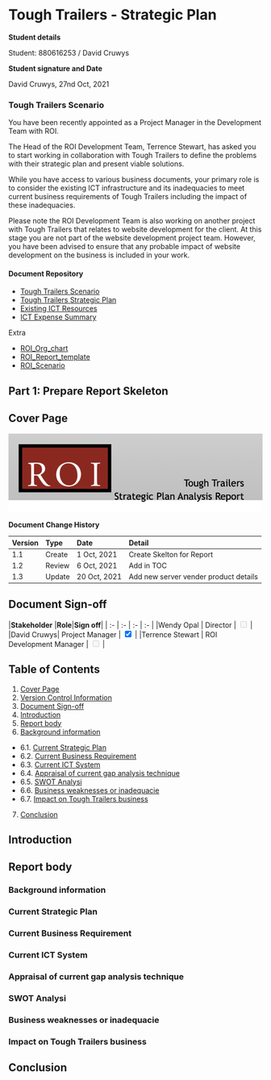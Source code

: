 # Tough Trailers - Strategic Plan

**Student details**

Student:  880616253 / David Cruwys

**Student signature and Date**

David Cruwys, 27nd Oct, 2021

### Tough Trailers Scenario

You have been recently appointed as a Project Manager in the Development Team with ROI.

The Head of the ROI Development Team, Terrence Stewart, has asked you to start working in collaboration with Tough Trailers to define the problems with their strategic plan and present viable solutions.

While you have access to various business documents, your primary role is to consider the existing ICT infrastructure and its inadequacies to meet current business requirements of Tough Trailers including the impact of these inadequacies.

Please note the ROI Development Team is also working on another project with Tough Trailers that relates to website development for the client. At this stage you are not part of the website development project team.  However, you have been advised to ensure that any probable impact of website development on the business is included in your work.

#### Document Repository

- [Tough Trailers Scenario](./documents/Tough%20Trailers%20Scenario.pdf)
- [Tough Trailers Strategic Plan](./documents/Tough%20Trailers%20Strategic%20Plan.pdf)
- [Existing ICT Resources](./documents/Existing%20ICT%20Resources.pdf)
- [ICT Expense Summary](./documents/ICT%20Expense%20Summary.pdf)
  
Extra

- [ROI_Org_chart](./documents/ROI_Org_chart.pdf)
- [ROI_Report_template](./documents/ROI_Report_template.dotx)
- [ROI_Scenario](./documents/ROI_Scenario.pdf)

## Part 1: Prepare Report Skeleton 


## Cover Page

![](./images/heading.png)

**Document Change History**

|**Version** |**Type**|**Date**|**Detail**|
| :- | :- | :- | :- |
| 1.1 | Create | 1 Oct, 2021 | Create Skelton for Report |
| 1.2 | Review | 6 Oct, 2021 | Add in TOC |
| 1.3 | Update | 20 Oct, 2021 | Add new server vender product details |


## Document Sign-off


|**Stakeholder** |**Role**|**Sign off**|
| :- | :- | :- | :- |
|Wendy Opal | Director | <input type="checkbox" disabled  /> |
|David Cruwys| Project Manager |  <input type="checkbox" checked /> |
|Terrence Stewart | ROI Development Manager | <input type="checkbox" disabled  /> |


## Table of Contents

1. [Cover Page]()
2. [Version Control Information]()
3. [Document Sign-off]()
4. [Introduction](#introduction)
5. [Report body](#report-body)
6. [Background information](#background-information)
  - 6.1. [Current Strategic Plan](#current-strategic-plan)
  - 6.2. [Current Business Requirement](#current-business-requirement)
  - 6.3. [Current ICT System](#current-ict-system)
  - 6.4. [Appraisal of current gap analysis technique](#appraisal-of-current-gap-analysis-technique)
  - 6.5. [SWOT Analysi](#swot-analysi)
  - 6.6. [Business weaknesses or inadequacie](#business-weaknesses-or-inadequacie)
  - 6.7. [Impact on Tough Trailers business](#impact-on-tough-trailers-business)
7. [Conclusion](#conclusion)


## Introduction

## Report body
  
### Background information

### Current Strategic Plan

### Current Business Requirement

### Current ICT System

### Appraisal of current gap analysis technique

### SWOT Analysi

### Business weaknesses or inadequacie

### Impact on Tough Trailers business


## Conclusion


